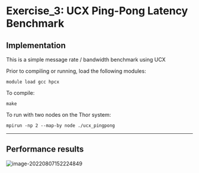 # Exercise_3: UCX Ping-Pong Latency Benchmark
## Implementation

This is a simple message rate / bandwidth benchmark using UCX

Prior to compiling or running, load the following modules:

`module load gcc hpcx`

To compile:

`make`

To run with two nodes on the Thor system:

`mpirun -np 2 --map-by node ./ucx_pingpong`

------
## Performance results

![image-20220807152224849](C:\Users\BurningOrange\AppData\Roaming\Typora\typora-user-images\image-20220807152224849.png)

